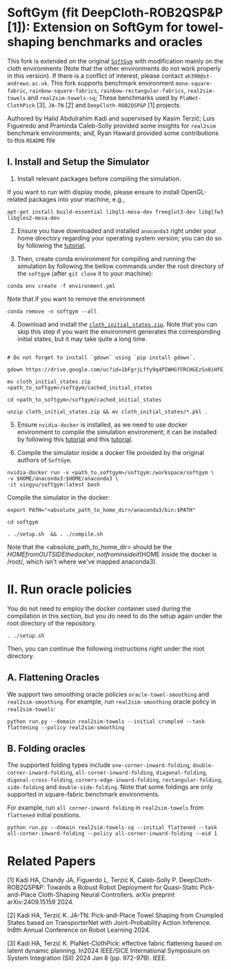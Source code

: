 <h1>  SoftGym (fit DeepCloth-ROB2QSP&P [1]): Extension on SoftGym for towel-shaping benchmarks and oracles </h1>

This fork is extended on the original [`SoftGym`](https://github.com/Xingyu-Lin/softgym) with modification mainly on the cloth environments (Note that the other environments do not work properly in this version). If there is a conflict of interest, please contact `ah390@st-andrews.ac.uk`. This fork supports benchmark environment `mono-square-fabric`, `rainbow-square-fabrics`, `rainbow-rectangular-fabrics`, `real2sim-towels` and `real2sim-towels-sq`; These benchmarks used by `PlaNet-ClothPick` [3], `JA-TN` [2] and `DeepCloth-ROB2QSP&P` [1] projects.

Authored by Halid Abdulrahim Kadi and supervised by Kasim Terzić; Luis Figueredo and Praminda Caleb-Solly provided some insights for `real2sim` benchmark environments; and, Ryan Haward provided some contributions to this `README` file

## I. Install and Setup the Simulator

1. Install relevant packages before compiling the simulation.

If you want to run with display mode, please ensure to install OpenGL-related packages into your machine, e.g.,
```
apt-get install build-essential libgl1-mesa-dev freeglut3-dev libglfw3 libgles2-mesa-dev
```

2. Ensure you have downloaded and installed `anaconda3` right under your home directory regarding your operating system version; you can do so by following the [tutorial](https://docs.anaconda.com/free/anaconda/install/linux/). 


3. Then, create conda environment for compiling and running the simulation by following the bellow commands under the root directory of the `softgym` (after `git clone` it to your machine):

```
conda env create -f environment.yml
```

Note that if you want to remove the environment

```
conda remove -n softgym --all  
```

4. Download and install the [`cloth_initial_states.zip`](https://drive.google.com/file/d/1bFgrjLffy9q4PIWHGfFRCHGEzSo8iHfE/view?usp=sharing). Note that you can skip this step if you want the environment generates the corresponding initial states, but it may take quite a long time.
```

# Do not forget to install `gdown` using `pip install gdown`.

gdown https://drive.google.com/uc?id=1bFgrjLffy9q4PIWHGfFRCHGEzSo8iHfE

mv cloth_initial_states.zip <path_to_softgym>/softgym/cached_initial_states

cd <path_to_softgym>/softgym/cached_initial_states

unzip cloth_initial_states.zip && mv cloth_initial_states/*.pkl .
```

5. Ensure `nvidia-docker` is installed, as we need to use docker environment to compile the simulation environment; it can be installed by following this [tutorial](https://docs.docker.com/engine/install/ubuntu/) and this [tutorial](https://docs.nvidia.com/datacenter/cloud-native/container-toolkit/1.10.0/install-guide.html).


6. Compile the simulator inside a docker file provided by the original authors of `SoftGym`.

```
nvidia-docker run -v <path_to_softgym>/softgym:/workspace/softgym \
-v $HOME/anaconda3:$HOME/anaconda3 \
-it xingyu/softgym:latest bash

```

Compile the simulator in the docker: 
```
export PATH="<absolute_path_to_home_dir>/anaconda3/bin:$PATH"

cd softgym

. ./setup.sh  && . ./compile.sh
```

Note that the <absolute_path_to_home_dir> should be the $HOME from OUTSIDE the docker, not from inside it ($HOME inside the docker is /root/, which isn't where we've mapped anaconda3).



# II. Run oracle policies

You do not need to employ the docker container used during the compilation in this section, but you do need to do the setup again under the root directory of the repository.

```
. ./setup.sh
```

Then, you can continue the following instructions right under the root directory.

## A. Flattening Oracles

We support two smoothing oracle policies `oracle-towel-smoothing` and `real2sim-smoothing`. For example, run `real2sim-smoothing` oracle policy in `real2sim-towels`:
```
python run.py --domain real2sim-towels --initial crumpled --task flattening --policy real2sim-smoothing
```
## B. Folding oracles
The supported folding types include `one-corner-inward-folding`, `double-corner-inward-folding`, `all-corner-inward-folding`, `diagonal-folding`, `digonal-cross-folding`, `corners-edge-inward-folding`, `rectangular-folding`, `side-folding` and `double-side-folding`. Note that some foldings are only supported in square-fabric benchmark environments.

For example, run `all corner-inward folding` in `real2sim-towels` from `flattened` initial positions.
```
python run.py --domain real2sim-towels-sq --initial flattened --task all-corner-inward-folding --policy all-corner-inward-folding --eid 1
```

# Related Papers

[1] Kadi HA, Chandy JA, Figuerdo L, Terzić K, Caleb-Solly P. DeepCloth-ROB2QSP&P: Towards a Robust Robot Deployment for Quasi-Static Pick-and-Place Cloth-Shaping Neural Controllers. arXiv preprint arXiv:2409.15159 2024.

[2] Kadi HA, Terzić K. JA-TN: Pick-and-Place Towel Shaping from Crumpled States based on TransporterNet with Joint-Probability Action Inference. In8th Annual Conference on Robot Learning 2024.

[3] Kadi HA, Terzić K. PlaNet-ClothPick: effective fabric flattening based on latent dynamic planning. In2024 IEEE/SICE International Symposium on System Integration (SII) 2024 Jan 8 (pp. 972-979). IEEE.